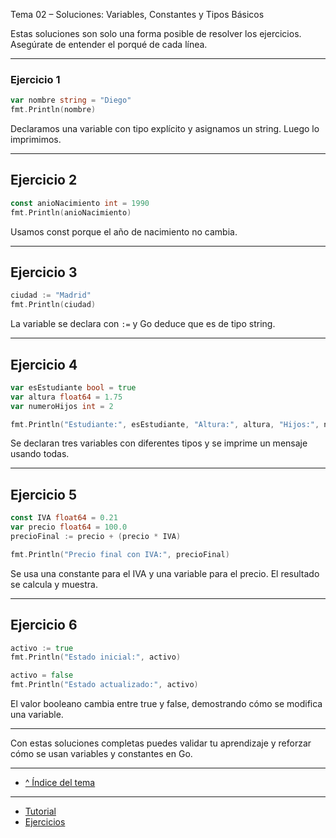 Tema 02 – Soluciones: Variables, Constantes y Tipos Básicos

Estas soluciones son solo una forma posible de resolver los ejercicios. Asegúrate de entender el porqué de cada línea.

---

### Ejercicio 1

```go
var nombre string = "Diego"
fmt.Println(nombre)
```

Declaramos una variable con tipo explícito y asignamos un string. Luego lo imprimimos.


---

## Ejercicio 2

```go
const anioNacimiento int = 1990
fmt.Println(anioNacimiento)
```

Usamos const porque el año de nacimiento no cambia.


---

## Ejercicio 3

```go
ciudad := "Madrid"
fmt.Println(ciudad)
```

La variable se declara con `:=` y Go deduce que es de tipo string.


---

## Ejercicio 4

```go
var esEstudiante bool = true
var altura float64 = 1.75
var numeroHijos int = 2

fmt.Println("Estudiante:", esEstudiante, "Altura:", altura, "Hijos:", numeroHijos)
```

Se declaran tres variables con diferentes tipos y se imprime un mensaje usando todas.


---

## Ejercicio 5

```go
const IVA float64 = 0.21
var precio float64 = 100.0
precioFinal := precio + (precio * IVA)

fmt.Println("Precio final con IVA:", precioFinal)
```

Se usa una constante para el IVA y una variable para el precio. El resultado se calcula y muestra.


---

## Ejercicio 6

```go
activo := true
fmt.Println("Estado inicial:", activo)

activo = false
fmt.Println("Estado actualizado:", activo)
```

El valor booleano cambia entre true y false, demostrando cómo se modifica una variable.


---

Con estas soluciones completas puedes validar tu aprendizaje y reforzar cómo se usan variables y constantes en Go.

---

- [^ Índice del tema](./readme.md)

---

- [Tutorial](./tutorial.md)
- [Ejercicios](./ejercicios.md)
